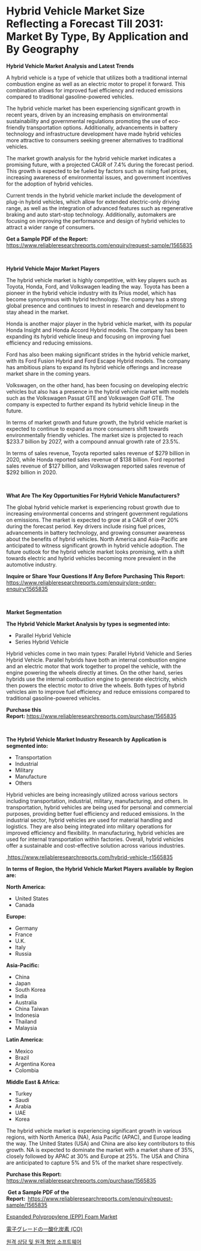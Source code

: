 <p><h1>Hybrid Vehicle Market Size Reflecting a Forecast Till 2031: Market By Type, By Application and By Geography</h1></p><p><strong>Hybrid Vehicle Market Analysis and Latest Trends</strong></p>
<p><p>A hybrid vehicle is a type of vehicle that utilizes both a traditional internal combustion engine as well as an electric motor to propel it forward. This combination allows for improved fuel efficiency and reduced emissions compared to traditional gasoline-powered vehicles.</p><p>The hybrid vehicle market has been experiencing significant growth in recent years, driven by an increasing emphasis on environmental sustainability and governmental regulations promoting the use of eco-friendly transportation options. Additionally, advancements in battery technology and infrastructure development have made hybrid vehicles more attractive to consumers seeking greener alternatives to traditional vehicles.</p><p>The market growth analysis for the hybrid vehicle market indicates a promising future, with a projected CAGR of 7.4% during the forecast period. This growth is expected to be fueled by factors such as rising fuel prices, increasing awareness of environmental issues, and government incentives for the adoption of hybrid vehicles.</p><p>Current trends in the hybrid vehicle market include the development of plug-in hybrid vehicles, which allow for extended electric-only driving range, as well as the integration of advanced features such as regenerative braking and auto start-stop technology. Additionally, automakers are focusing on improving the performance and design of hybrid vehicles to attract a wider range of consumers.</p></p>
<p><strong>Get a Sample PDF of the Report:&nbsp;</strong> <a href="https://www.reliableresearchreports.com/enquiry/request-sample/1565835">https://www.reliableresearchreports.com/enquiry/request-sample/1565835</a></p>
<p>&nbsp;</p>
<p><strong>Hybrid Vehicle Major Market Players</strong></p>
<p><p>The hybrid vehicle market is highly competitive, with key players such as Toyota, Honda, Ford, and Volkswagen leading the way. Toyota has been a pioneer in the hybrid vehicle industry with its Prius model, which has become synonymous with hybrid technology. The company has a strong global presence and continues to invest in research and development to stay ahead in the market.</p><p>Honda is another major player in the hybrid vehicle market, with its popular Honda Insight and Honda Accord Hybrid models. The company has been expanding its hybrid vehicle lineup and focusing on improving fuel efficiency and reducing emissions.</p><p>Ford has also been making significant strides in the hybrid vehicle market, with its Ford Fusion Hybrid and Ford Escape Hybrid models. The company has ambitious plans to expand its hybrid vehicle offerings and increase market share in the coming years.</p><p>Volkswagen, on the other hand, has been focusing on developing electric vehicles but also has a presence in the hybrid vehicle market with models such as the Volkswagen Passat GTE and Volkswagen Golf GTE. The company is expected to further expand its hybrid vehicle lineup in the future.</p><p>In terms of market growth and future growth, the hybrid vehicle market is expected to continue to expand as more consumers shift towards environmentally friendly vehicles. The market size is projected to reach $233.7 billion by 2027, with a compound annual growth rate of 23.5%.</p><p>In terms of sales revenue, Toyota reported sales revenue of $279 billion in 2020, while Honda reported sales revenue of $138 billion. Ford reported sales revenue of $127 billion, and Volkswagen reported sales revenue of $292 billion in 2020.</p></p>
<p>&nbsp;</p>
<p><strong>What Are The Key Opportunities For Hybrid Vehicle Manufacturers?</strong></p>
<p><p>The global hybrid vehicle market is experiencing robust growth due to increasing environmental concerns and stringent government regulations on emissions. The market is expected to grow at a CAGR of over 20% during the forecast period. Key drivers include rising fuel prices, advancements in battery technology, and growing consumer awareness about the benefits of hybrid vehicles. North America and Asia-Pacific are anticipated to witness significant growth in hybrid vehicle adoption. The future outlook for the hybrid vehicle market looks promising, with a shift towards electric and hybrid vehicles becoming more prevalent in the automotive industry.</p></p>
<p><strong>Inquire or Share Your Questions If Any Before Purchasing This Report:</strong> <a href="https://www.reliableresearchreports.com/enquiry/pre-order-enquiry/1565835">https://www.reliableresearchreports.com/enquiry/pre-order-enquiry/1565835</a></p>
<p>&nbsp;</p>
<p><strong>Market Segmentation</strong></p>
<p><strong>The Hybrid Vehicle Market Analysis by types is segmented into:</strong></p>
<p><ul><li>Parallel Hybrid Vehicle</li><li>Series Hybrid Vehicle</li></ul></p>
<p><p>Hybrid vehicles come in two main types: Parallel Hybrid Vehicle and Series Hybrid Vehicle. Parallel hybrids have both an internal combustion engine and an electric motor that work together to propel the vehicle, with the engine powering the wheels directly at times. On the other hand, series hybrids use the internal combustion engine to generate electricity, which then powers the electric motor to drive the wheels. Both types of hybrid vehicles aim to improve fuel efficiency and reduce emissions compared to traditional gasoline-powered vehicles.</p></p>
<p><strong>Purchase this Report:&nbsp;</strong><a href="https://www.reliableresearchreports.com/purchase/1565835">https://www.reliableresearchreports.com/purchase/1565835</a></p>
<p>&nbsp;</p>
<p><strong>The Hybrid Vehicle Market Industry Research by Application is segmented into:</strong></p>
<p><ul><li>Transportation</li><li>Industrial</li><li>Military</li><li>Manufacture</li><li>Others</li></ul></p>
<p><p>Hybrid vehicles are being increasingly utilized across various sectors including transportation, industrial, military, manufacturing, and others. In transportation, hybrid vehicles are being used for personal and commercial purposes, providing better fuel efficiency and reduced emissions. In the industrial sector, hybrid vehicles are used for material handling and logistics. They are also being integrated into military operations for improved efficiency and flexibility. In manufacturing, hybrid vehicles are used for internal transportation within factories. Overall, hybrid vehicles offer a sustainable and cost-effective solution across various industries.</p></p>
<p><a href="https://www.reliableresearchreports.com/hybrid-vehicle-r1565835">&nbsp;https://www.reliableresearchreports.com/hybrid-vehicle-r1565835</a></p>
<p><strong>In terms of Region, the Hybrid Vehicle Market Players available by Region are:</strong></p>
<p>
    <p> <strong> North America: </strong>
        <ul>
            <li>United States</li>
            <li>Canada</li>
        </ul>
        </p> 
    <p> <strong> Europe: </strong>
        <ul>
            <li>Germany</li>
            <li>France</li>
            <li>U.K.</li>
            <li>Italy</li>
            <li>Russia</li>
        </ul>
        </p> 
    <p> <strong> Asia-Pacific: </strong>
        <ul>
            <li>China</li>
            <li>Japan</li>
            <li>South Korea</li>
            <li>India</li>
            <li>Australia</li>
            <li>China Taiwan</li>
            <li>Indonesia</li>
            <li>Thailand</li>
            <li>Malaysia</li>
        </ul>
        </p> 
    <p> <strong> Latin America: </strong>
        <ul>
            <li>Mexico</li>
            <li>Brazil</li>
            <li>Argentina Korea</li>
            <li>Colombia</li>
        </ul>
        </p> 
    <p> <strong> Middle East & Africa: </strong>
        <ul>
            <li>Turkey</li>
            <li>Saudi</li>
            <li>Arabia</li>
            <li>UAE</li>
            <li>Korea</li>
        </ul>
    </p>
    </p>
<p><p>The hybrid vehicle market is experiencing significant growth in various regions, with North America (NA), Asia Pacific (APAC), and Europe leading the way. The United States (USA) and China are also key contributors to this growth. NA is expected to dominate the market with a market share of 35%, closely followed by APAC at 30% and Europe at 25%. The USA and China are anticipated to capture 5% and 5% of the market share respectively.</p></p>
<p><strong>Purchase this Report: </strong><a href="https://www.reliableresearchreports.com/purchase/1565835">https://www.reliableresearchreports.com/purchase/1565835</a></p>
<p>&nbsp;<strong>Get a Sample PDF of the Report:&nbsp;&nbsp;</strong><a href="https://www.reliableresearchreports.com/enquiry/request-sample/1565835">https://www.reliableresearchreports.com/enquiry/request-sample/1565835</a></p>
<p><strong></strong></p>
<p><p><a href="https://github.com/RoccoManning/Market-Research-Report-List-5/blob/main/expanded-polypropylene-epp-foam-market.md">Expanded Polypropylene (EPP) Foam Market</a></p><p><a href="https://github.com/SimeonBode1/Market-Research-Report-List-1/blob/main/895979191038.md">電子グレードの一酸化炭素 (CO)</a></p><p><a href="https://github.com/mofijurk071/Market-Research-Report-List-1/blob/main/340030283407.md">원격 상담 및 원격 협업 소프트웨어</a></p></p>